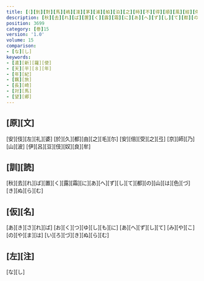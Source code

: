 ```yaml
---
title: [（][到][對][馬][嶋][淺][茅][浦][舶][泊][之][時][不][得][順][風][經][停][五][箇][日][於][是][瞻][望][物][華][各][陳][慟][心][作][歌][三][首][）]
description: [秋][去][れ][ば][置][く][露][霜][に][あ][へ][ず][し][て][都][の][山][は][色][づ][き][ぬ][ら][む]
position: 3699
category: [巻]15
version: '1.0'
volume: 15
comparison:
- [な][し]
keywords:
- [遣][新][羅][使]
- [天][平][８][年]
- [年][紀]
- [羈][旅]
- [長][崎]
- [対][馬]
- [望][郷]
---
```


## [原][文]

[安][伎][左][礼][婆] [於][久][都][由][之][毛][尓] [安][倍][受][之][弖] [京][師][乃][山][波] [伊][呂][豆][伎][奴][良][牟]

## [訓][読]

[秋][去][れ][ば][置][く][露][霜][に][あ][へ][ず][し][て][都][の][山][は][色][づ][き][ぬ][ら][む]

## [仮][名]

[あ][き][さ][れ][ば] [お][く][つ][ゆ][し][も][に] [あ][へ][ず][し][て] [み][や][こ][の][や][ま][は] [い][ろ][づ][き][ぬ][ら][む]

## [左][注]

[な][し]
